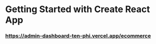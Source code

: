 # Getting Started with Create React App

### https://admin-dashboard-ten-phi.vercel.app/ecommerce
 
